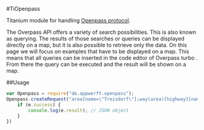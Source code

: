#TiOpenpass

Titanium module for handling [Openpass protocol](http://wiki.openstreetmap.org/wiki/Overpass_API/Overpass_API_by_Example).

The Overpass API offers a variety of search possibilities. This is also known as querying. The results of those searches or queries can be displayed directly on a map, but it is also possible to retrieve only the data. On this page we will focus on examples that have to be displayed on a map. This means that all queries can be inserted in the code editor of Overpass turbo . From there the query can be executed and the result will be shown on a map. 

##Usage
```javascript
var Openpass = require("de.appwerft.openpass");
Openpass.createRequest("area[name=\"Troisdorf\"];way(area)[highway][name];out;",function(e){
	if (e.success) {
		console.log(e.result); // JSON object
	}
})

```